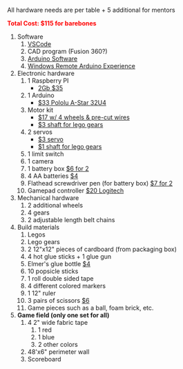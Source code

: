All hardware needs are per table + 5 additional for mentors

<span style="color:red">**Total Cost: $115 for barebones**</style>

1. Software
    1. [VSCode](https://code.visualstudio.com/)
    1. CAD program (Fusion 360?)
    1. [Arduino Software](https://www.arduino.cc/en/Main/Software)
    1. [Windows Remote Arduino Experience](https://www.microsoft.com/en-us/p/windows-remote-arduino-experience/9nblggh2041m?activetab=pivot:overviewtab)
1. Electronic hardware
    1. 1 Raspberry PI
        - [2Gb $35](https://www.adafruit.com/product/4292)
    1. 1 Arduino
        - [$33 Pololu A-Star 32U4](https://www.amazon.com/Pololu-Star-Controller-Raspberry-Bridge/dp/B07L36FYZ2)
    1. Motor kit
        - [$17 w/ 4 wheels & pre-cut wires](https://www.amazon.com/dp/B081W176PL/)
        - [$3 shaft for lego gears](https://www.adafruit.com/product/3810)
    1. 2 servos
        - [$3 servo](https://hobbyking.com/en_us/hxt900-micro-servo-1-6kg-0-12sec-9g.html)
        - [$1 shaft for lego gears](https://www.adafruit.com/product/4252)
    1. 1 limit switch
    1. 1 camera
    1. 1 battery box [$6 for 2](https://smile.amazon.com/Ogrmar-Switch-Battery-Holder-Leads/dp/B075G8XZLM)
    1. 4 AA batteries [$4](https://smile.amazon.com/Energizer-MAX-Alkaline-Batteries-Pack/dp/B00451SSBI)
    1. Flathead screwdriver pen (for battery box) [$7 for 2](https://smile.amazon.com/Bostitch-Office-Stanley-Screwdriver-66-344-2/dp/B00ZPSO8GE)
    1. Gamepad controller [$20 Logitech](https://smile.amazon.com/Logitech-940-000110-Gamepad-F310/dp/B003VAHYQY)
1. Mechanical hardware
    1. 2 additional wheels
    1. 4 gears
    1. 2 adjustable length belt chains
1. Build materials
    1. Legos
    1. Lego gears
    1. 2 12"x12" pieces of cardboard (from packaging box)
    1. 4 hot glue sticks + 1 glue gun
    1. Elmer's glue bottle [$4](https://smile.amazon.com/Elmers-Glue-All-Multi-Purpose-Liquid-Strong/dp/B0037WUWIS)
    1. 10 popsicle sticks
    1. 1 roll double sided tape
    1. 4 different colored markers
    1. 1 12" ruler
    1. 3 pairs of scissors [$6](https://smile.amazon.com/Fiskars-01-004761J-Softgrip-Scissors-Stainless/dp/B002YIP97K)
    1. Game pieces such as a ball, foam brick, etc.
1. **Game field (only one set for all)**
    1. 4 2" wide fabric tape
        1. 1 red
        1. 1 blue
        1. 2 other colors
    1. 48'x6" perimeter wall
    1. Scoreboard
